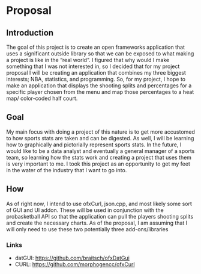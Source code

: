 # Proposal 
## Introduction
The goal of this project is to create an open frameworks application that uses a significant outside library so that we can be exposed to what making a project is like in the “real world”. 
I figured that why would I make something that I was not interested in, so I decided that for my project proposal I will be creating an application that combines my three biggest interests; NBA, statistics, and programming. 
So, for my project, I hope to make an application that displays the shooting splits and percentages for a specific player chosen from the menu and map those percentages to a heat map/ color-coded half court.
## Goal
My main focus with doing a project of this nature is to get more accustomed to how sports stats are taken and can be digested. As well, I will be learning how to graphically and pictorially represent sports stats. 
In the future, I would like to be a data analyst and eventually a general manager of a sports team, so learning how the stats work and creating a project that uses them is very important to me. 
I took this project as an opportunity to get my feet in the water of the industry that I want to go into. 
## How 
As of right now, I intend to use ofxCurl, json.cpp, and most likely some sort of GUI and UI addon. 
These will be used in conjunction with the probasketball API so that the application can pull the players shooting splits and create the necessary charts. 
As of the proposal, I am assuming that I will only need to use these two potentially three add-ons/libraries
### Links 
* datGUI: https://github.com/braitsch/ofxDatGui
* CURL: https://github.com/morphogencc/ofxCurl
